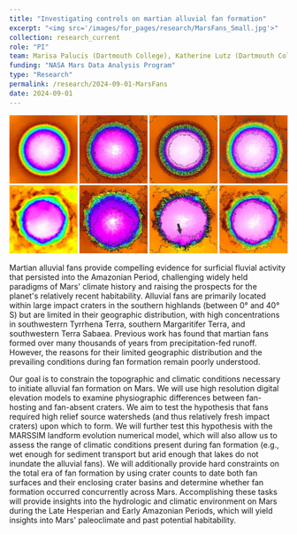 ```yaml
---
title: "Investigating controls on martian alluvial fan formation"
excerpt: "<img src='/images/for_pages/research/MarsFans_Small.jpg'>"
collection: research_current
role: "PI"
team: Marisa Palucis (Dartmouth College), Katherine Lutz (Dartmouth College)
funding: "NASA Mars Data Analysis Program"
type: "Research"
permalink: /research/2024-09-01-MarsFans
date: 2024-09-01
---
```


<img src='/images/for_pages/research/MarsFans.jpg'>

Martian alluvial fans provide compelling evidence for surficial fluvial activity that persisted into the Amazonian Period, challenging widely held paradigms of Mars' climate history and raising the prospects for the planet's relatively recent habitability. Alluvial fans are primarily located within large impact craters in the southern highlands (between 0° and 40° S) but are limited in their geographic distribution, with high concentrations in southwestern Tyrrhena Terra, southern Margaritifer Terra, and southwestern Terra Sabaea. Previous work has found that martian fans formed over many thousands of years from precipitation-fed runoff. However, the reasons for their limited geographic distribution and the prevailing conditions during fan formation remain poorly understood.

Our goal is to constrain the topographic and climatic conditions necessary to initiate alluvial fan formation on Mars. We will use high resolution digital elevation models to examine physiographic differences between fan-hosting and fan-absent craters. We aim to test the hypothesis that fans required high relief source watersheds (and thus relatively fresh impact craters) upon which to form. We will further test this hypothesis with the MARSSIM landform evolution numerical model, which will also allow us to assess the range of climatic conditions present during fan formation (e.g., wet enough for sediment transport but arid enough that lakes do not inundate the alluvial fans). We will additionally provide hard constraints on the total era of fan formation by using crater counts to date both fan surfaces and their enclosing crater basins and determine whether fan formation occurred concurrently across Mars. Accomplishing these tasks will provide insights into the hydrologic and climatic environment on Mars during the Late Hesperian and Early Amazonian Periods, which will yield insights into Mars' paleoclimate and past potential habitability.

